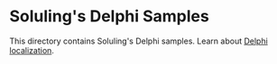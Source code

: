 # Soluling's Delphi Samples

This directory contains Soluling's Delphi samples. Learn about [Delphi localization](https://www.soluling.com/Help/Delphi/Index.htm).


